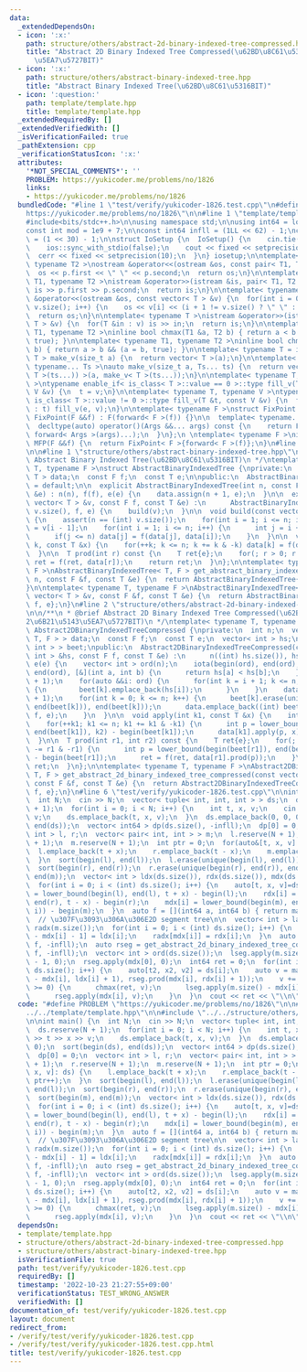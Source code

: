 ```yaml
---
data:
  _extendedDependsOn:
  - icon: ':x:'
    path: structure/others/abstract-2d-binary-indexed-tree-compressed.hpp
    title: "Abstract 2D Binary Indexed Tree Compressed(\u62BD\u8C61\u53162\u6B21\u5143\
      \u5EA7\u5727BIT)"
  - icon: ':x:'
    path: structure/others/abstract-binary-indexed-tree.hpp
    title: "Abstract Binary Indexed Tree(\u62BD\u8C61\u5316BIT)"
  - icon: ':question:'
    path: template/template.hpp
    title: template/template.hpp
  _extendedRequiredBy: []
  _extendedVerifiedWith: []
  _isVerificationFailed: true
  _pathExtension: cpp
  _verificationStatusIcon: ':x:'
  attributes:
    '*NOT_SPECIAL_COMMENTS*': ''
    PROBLEM: https://yukicoder.me/problems/no/1826
    links:
    - https://yukicoder.me/problems/no/1826
  bundledCode: "#line 1 \"test/verify/yukicoder-1826.test.cpp\"\n#define PROBLEM \"\
    https://yukicoder.me/problems/no/1826\"\n\n#line 1 \"template/template.hpp\"\n\
    #include<bits/stdc++.h>\n\nusing namespace std;\n\nusing int64 = long long;\n\
    const int mod = 1e9 + 7;\n\nconst int64 infll = (1LL << 62) - 1;\nconst int inf\
    \ = (1 << 30) - 1;\n\nstruct IoSetup {\n  IoSetup() {\n    cin.tie(nullptr);\n\
    \    ios::sync_with_stdio(false);\n    cout << fixed << setprecision(10);\n  \
    \  cerr << fixed << setprecision(10);\n  }\n} iosetup;\n\ntemplate< typename T1,\
    \ typename T2 >\nostream &operator<<(ostream &os, const pair< T1, T2 >& p) {\n\
    \  os << p.first << \" \" << p.second;\n  return os;\n}\n\ntemplate< typename\
    \ T1, typename T2 >\nistream &operator>>(istream &is, pair< T1, T2 > &p) {\n \
    \ is >> p.first >> p.second;\n  return is;\n}\n\ntemplate< typename T >\nostream\
    \ &operator<<(ostream &os, const vector< T > &v) {\n  for(int i = 0; i < (int)\
    \ v.size(); i++) {\n    os << v[i] << (i + 1 != v.size() ? \" \" : \"\");\n  }\n\
    \  return os;\n}\n\ntemplate< typename T >\nistream &operator>>(istream &is, vector<\
    \ T > &v) {\n  for(T &in : v) is >> in;\n  return is;\n}\n\ntemplate< typename\
    \ T1, typename T2 >\ninline bool chmax(T1 &a, T2 b) { return a < b && (a = b,\
    \ true); }\n\ntemplate< typename T1, typename T2 >\ninline bool chmin(T1 &a, T2\
    \ b) { return a > b && (a = b, true); }\n\ntemplate< typename T = int64 >\nvector<\
    \ T > make_v(size_t a) {\n  return vector< T >(a);\n}\n\ntemplate< typename T,\
    \ typename... Ts >\nauto make_v(size_t a, Ts... ts) {\n  return vector< decltype(make_v<\
    \ T >(ts...)) >(a, make_v< T >(ts...));\n}\n\ntemplate< typename T, typename V\
    \ >\ntypename enable_if< is_class< T >::value == 0 >::type fill_v(T &t, const\
    \ V &v) {\n  t = v;\n}\n\ntemplate< typename T, typename V >\ntypename enable_if<\
    \ is_class< T >::value != 0 >::type fill_v(T &t, const V &v) {\n  for(auto &e\
    \ : t) fill_v(e, v);\n}\n\ntemplate< typename F >\nstruct FixPoint : F {\n  explicit\
    \ FixPoint(F &&f) : F(forward< F >(f)) {}\n\n  template< typename... Args >\n\
    \  decltype(auto) operator()(Args &&... args) const {\n    return F::operator()(*this,\
    \ forward< Args >(args)...);\n  }\n};\n \ntemplate< typename F >\ninline decltype(auto)\
    \ MFP(F &&f) {\n  return FixPoint< F >{forward< F >(f)};\n}\n#line 4 \"test/verify/yukicoder-1826.test.cpp\"\
    \n\n#line 1 \"structure/others/abstract-binary-indexed-tree.hpp\"\n/**\n * @brief\
    \ Abstract Binary Indexed Tree(\u62BD\u8C61\u5316BIT)\n */\ntemplate< typename\
    \ T, typename F >\nstruct AbstractBinaryIndexedTree {\nprivate:\n  int n;\n  vector<\
    \ T > data;\n  const F f;\n  const T e;\n\npublic:\n  AbstractBinaryIndexedTree()\
    \ = default;\n\n  explicit AbstractBinaryIndexedTree(int n, const F f, const T\
    \ &e) : n(n), f(f), e(e) {\n    data.assign(n + 1, e);\n  }\n\n  explicit AbstractBinaryIndexedTree(const\
    \ vector< T > &v, const F f, const T &e) :\n      AbstractBinaryIndexedTree((int)\
    \ v.size(), f, e) {\n    build(v);\n  }\n\n  void build(const vector< T > &v)\
    \ {\n    assert(n == (int) v.size());\n    for(int i = 1; i <= n; i++) data[i]\
    \ = v[i - 1];\n    for(int i = 1; i <= n; i++) {\n      int j = i + (i & -i);\n\
    \      if(j <= n) data[j] = f(data[j], data[i]);\n    }\n  }\n\n  void apply(int\
    \ k, const T &x) {\n    for(++k; k <= n; k += k & -k) data[k] = f(data[k], x);\n\
    \  }\n\n  T prod(int r) const {\n    T ret{e};\n    for(; r > 0; r -= r & -r)\
    \ ret = f(ret, data[r]);\n    return ret;\n  }\n};\n\ntemplate< typename T, typename\
    \ F >\nAbstractBinaryIndexedTree< T, F > get_abstract_binary_indexed_tree(int\
    \ n, const F &f, const T &e) {\n  return AbstractBinaryIndexedTree{n, f, e};\n\
    }\n\ntemplate< typename T, typename F >\nAbstractBinaryIndexedTree< T, F > get_abstract_binary_indexed_tree(const\
    \ vector< T > &v, const F &f, const T &e) {\n  return AbstractBinaryIndexedTree{v,\
    \ f, e};\n}\n#line 2 \"structure/others/abstract-2d-binary-indexed-tree-compressed.hpp\"\
    \n\n/**\n * @brief Abstract 2D Binary Indexed Tree Compressed(\u62BD\u8C61\u5316\
    2\u6B21\u5143\u5EA7\u5727BIT)\n */\ntemplate< typename T, typename F >\nstruct\
    \ Abstract2DBinaryIndexedTreeCompressed {\nprivate:\n  int n;\n  vector< AbstractBinaryIndexedTree<\
    \ T, F > > data;\n  const F f;\n  const T e;\n  vector< int > hs;\n  vector< vector<\
    \ int > > beet;\npublic:\n  Abstract2DBinaryIndexedTreeCompressed(const vector<\
    \ int > &hs, const F f, const T &e) :\n      n((int) hs.size()), hs(hs), f(f),\
    \ e(e) {\n    vector< int > ord(n);\n    iota(begin(ord), end(ord), 0);\n    sort(begin(ord),\
    \ end(ord), [&](int a, int b) {\n      return hs[a] < hs[b];\n    });\n    beet.resize(n\
    \ + 1);\n    for(auto &&i: ord) {\n      for(int k = i + 1; k <= n; k += k & -k)\
    \ {\n        beet[k].emplace_back(hs[i]);\n      }\n    }\n    data.reserve(n\
    \ + 1);\n    for(int k = 0; k <= n; k++) {\n      beet[k].erase(unique(begin(beet[k]),\
    \ end(beet[k])), end(beet[k]));\n      data.emplace_back((int) beet[k].size(),\
    \ f, e);\n    }\n  }\n\n  void apply(int k1, const T &x) {\n    int k2 = hs[k1];\n\
    \    for(++k1; k1 <= n; k1 += k1 & -k1) {\n      int p = lower_bound(begin(beet[k1]),\
    \ end(beet[k1]), k2) - begin(beet[k1]);\n      data[k1].apply(p, x);\n    }\n\
    \  }\n\n  T prod(int r1, int r2) const {\n    T ret{e};\n    for(; r1 > 0; r1\
    \ -= r1 & -r1) {\n      int p = lower_bound(begin(beet[r1]), end(beet[r1]), r2)\
    \ - begin(beet[r1]);\n      ret = f(ret, data[r1].prod(p));\n    }\n    return\
    \ ret;\n  }\n};\n\ntemplate< typename T, typename F >\nAbstract2DBinaryIndexedTreeCompressed<\
    \ T, F > get_abstract_2d_binary_indexed_tree_compressed(const vector< int > &hs,\
    \ const F &f, const T &e) {\n  return Abstract2DBinaryIndexedTreeCompressed{hs,\
    \ f, e};\n}\n#line 6 \"test/verify/yukicoder-1826.test.cpp\"\n\nint main() {\n\
    \  int N;\n  cin >> N;\n  vector< tuple< int, int, int > > ds;\n  ds.reserve(N\
    \ + 1);\n  for(int i = 0; i < N; i++) {\n    int t, x, v;\n    cin >> t >> x >>\
    \ v;\n    ds.emplace_back(t, x, v);\n  }\n  ds.emplace_back(0, 0, 0);\n  sort(begin(ds),\
    \ end(ds));\n  vector< int64 > dp(ds.size(), -infll);\n  dp[0] = 0;\n  vector<\
    \ int > l, r;\n  vector< pair< int, int > > m;\n  l.reserve(N + 1);\n  r.reserve(N\
    \ + 1);\n  m.reserve(N + 1);\n  int ptr = 0;\n  for(auto&[t, x, v]: ds) {\n  \
    \  l.emplace_back(t + x);\n    r.emplace_back(t - x);\n    m.emplace_back(x, ptr++);\n\
    \  }\n  sort(begin(l), end(l));\n  l.erase(unique(begin(l), end(l)), end(l));\n\
    \  sort(begin(r), end(r));\n  r.erase(unique(begin(r), end(r)), end(r));\n  sort(begin(m),\
    \ end(m));\n  vector< int > ldx(ds.size()), rdx(ds.size()), mdx(ds.size());\n\
    \  for(int i = 0; i < (int) ds.size(); i++) {\n    auto[t, x, v]=ds[i];\n    ldx[i]\
    \ = lower_bound(begin(l), end(l), t + x) - begin(l);\n    rdx[i] = lower_bound(begin(r),\
    \ end(r), t - x) - begin(r);\n    mdx[i] = lower_bound(begin(m), end(m), make_pair(x,\
    \ i)) - begin(m);\n  }\n  auto f = [](int64 a, int64 b) { return max(a, b); };\n\
    \  // \u307F\u3093\u306A\u306E2D segment tree\n\n  vector< int > ladx(m.size()),\
    \ radx(m.size());\n  for(int i = 0; i < (int) ds.size(); i++) {\n    ladx[m.size()\
    \ - mdx[i] - 1] = ldx[i];\n    radx[mdx[i]] = rdx[i];\n  }\n  auto lseg = get_abstract_2d_binary_indexed_tree_compressed(ladx,\
    \ f, -infll);\n  auto rseg = get_abstract_2d_binary_indexed_tree_compressed(radx,\
    \ f, -infll);\n  vector< int > ord(ds.size());\n  lseg.apply(m.size() - mdx[0]\
    \ - 1, 0);\n  rseg.apply(mdx[0], 0);\n  int64 ret = 0;\n  for(int i = 1; i < (int)\
    \ ds.size(); i++) {\n    auto[t2, x2, v2] = ds[i];\n    auto v = max(lseg.prod(m.size()\
    \ - mdx[i], ldx[i] + 1), rseg.prod(mdx[i], rdx[i] + 1));\n    v += v2;\n    if(v\
    \ >= 0) {\n      chmax(ret, v);\n      lseg.apply(m.size() - mdx[i] - 1, v);\n\
    \      rseg.apply(mdx[i], v);\n    }\n  }\n  cout << ret << \"\\n\";\n}\n"
  code: "#define PROBLEM \"https://yukicoder.me/problems/no/1826\"\n\n#include \"\
    ../../template/template.hpp\"\n\n#include \"../../structure/others/abstract-2d-binary-indexed-tree-compressed.hpp\"\
    \n\nint main() {\n  int N;\n  cin >> N;\n  vector< tuple< int, int, int > > ds;\n\
    \  ds.reserve(N + 1);\n  for(int i = 0; i < N; i++) {\n    int t, x, v;\n    cin\
    \ >> t >> x >> v;\n    ds.emplace_back(t, x, v);\n  }\n  ds.emplace_back(0, 0,\
    \ 0);\n  sort(begin(ds), end(ds));\n  vector< int64 > dp(ds.size(), -infll);\n\
    \  dp[0] = 0;\n  vector< int > l, r;\n  vector< pair< int, int > > m;\n  l.reserve(N\
    \ + 1);\n  r.reserve(N + 1);\n  m.reserve(N + 1);\n  int ptr = 0;\n  for(auto&[t,\
    \ x, v]: ds) {\n    l.emplace_back(t + x);\n    r.emplace_back(t - x);\n    m.emplace_back(x,\
    \ ptr++);\n  }\n  sort(begin(l), end(l));\n  l.erase(unique(begin(l), end(l)),\
    \ end(l));\n  sort(begin(r), end(r));\n  r.erase(unique(begin(r), end(r)), end(r));\n\
    \  sort(begin(m), end(m));\n  vector< int > ldx(ds.size()), rdx(ds.size()), mdx(ds.size());\n\
    \  for(int i = 0; i < (int) ds.size(); i++) {\n    auto[t, x, v]=ds[i];\n    ldx[i]\
    \ = lower_bound(begin(l), end(l), t + x) - begin(l);\n    rdx[i] = lower_bound(begin(r),\
    \ end(r), t - x) - begin(r);\n    mdx[i] = lower_bound(begin(m), end(m), make_pair(x,\
    \ i)) - begin(m);\n  }\n  auto f = [](int64 a, int64 b) { return max(a, b); };\n\
    \  // \u307F\u3093\u306A\u306E2D segment tree\n\n  vector< int > ladx(m.size()),\
    \ radx(m.size());\n  for(int i = 0; i < (int) ds.size(); i++) {\n    ladx[m.size()\
    \ - mdx[i] - 1] = ldx[i];\n    radx[mdx[i]] = rdx[i];\n  }\n  auto lseg = get_abstract_2d_binary_indexed_tree_compressed(ladx,\
    \ f, -infll);\n  auto rseg = get_abstract_2d_binary_indexed_tree_compressed(radx,\
    \ f, -infll);\n  vector< int > ord(ds.size());\n  lseg.apply(m.size() - mdx[0]\
    \ - 1, 0);\n  rseg.apply(mdx[0], 0);\n  int64 ret = 0;\n  for(int i = 1; i < (int)\
    \ ds.size(); i++) {\n    auto[t2, x2, v2] = ds[i];\n    auto v = max(lseg.prod(m.size()\
    \ - mdx[i], ldx[i] + 1), rseg.prod(mdx[i], rdx[i] + 1));\n    v += v2;\n    if(v\
    \ >= 0) {\n      chmax(ret, v);\n      lseg.apply(m.size() - mdx[i] - 1, v);\n\
    \      rseg.apply(mdx[i], v);\n    }\n  }\n  cout << ret << \"\\n\";\n}\n"
  dependsOn:
  - template/template.hpp
  - structure/others/abstract-2d-binary-indexed-tree-compressed.hpp
  - structure/others/abstract-binary-indexed-tree.hpp
  isVerificationFile: true
  path: test/verify/yukicoder-1826.test.cpp
  requiredBy: []
  timestamp: '2022-10-23 21:27:55+09:00'
  verificationStatus: TEST_WRONG_ANSWER
  verifiedWith: []
documentation_of: test/verify/yukicoder-1826.test.cpp
layout: document
redirect_from:
- /verify/test/verify/yukicoder-1826.test.cpp
- /verify/test/verify/yukicoder-1826.test.cpp.html
title: test/verify/yukicoder-1826.test.cpp
---
```

